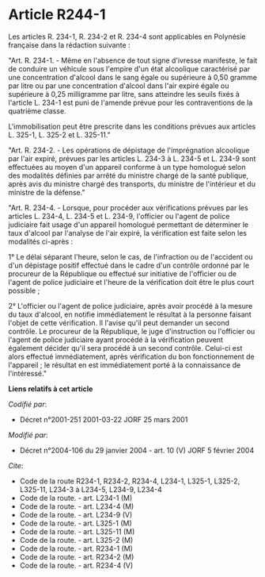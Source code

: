 # Article R244-1

Les articles R. 234-1, R. 234-2 et R. 234-4 sont applicables en Polynésie française dans la rédaction suivante :

"Art. R. 234-1. - Même en l'absence de tout signe d'ivresse manifeste, le fait de conduire un véhicule sous l'empire d'un
état alcoolique caractérisé par une concentration d'alcool dans le sang égale ou supérieure à 0,50 gramme par litre ou par
une concentration d'alcool dans l'air expiré égale ou supérieure à 0,25 milligramme par litre, sans atteindre les seuils
fixés à l'article L. 234-1 est puni de l'amende prévue pour les contraventions de la quatrième classe.

L'immobilisation peut être prescrite dans les conditions prévues aux articles L. 325-1, L. 325-2 et L. 325-11."

"Art. R. 234-2. - Les opérations de dépistage de l'imprégnation alcoolique par l'air expiré, prévues par les articles L.
234-3 à L. 234-5 et L. 234-9 sont effectuées au moyen d'un appareil conforme à un type homologué selon des modalités définies
par arrêté du ministre chargé de la santé publique, après avis du ministre chargé des transports, du ministre de l'intérieur
et du ministre de la défense."

"Art. R. 234-4. - Lorsque, pour procéder aux vérifications prévues par les articles L. 234-4, L. 234-5 et L. 234-9,
l'officier ou l'agent de police judiciaire fait usage d'un appareil homologué permettant de déterminer le taux d'alcool par
l'analyse de l'air expiré, la vérification est faite selon les modalités ci-après :

1° Le délai séparant l'heure, selon le cas, de l'infraction ou de l'accident ou d'un dépistage positif effectué dans le cadre
d'un contrôle ordonné par le procureur de la République ou effectué sur initiative de l'officier ou de l'agent de police
judiciaire et l'heure de la vérification doit être le plus court possible ;

2° L'officier ou l'agent de police judiciaire, après avoir procédé à la mesure du taux d'alcool, en notifie immédiatement le
résultat à la personne faisant l'objet de cette vérification. Il l'avise qu'il peut demander un second contrôle. Le procureur
de la République, le juge d'instruction ou l'officier ou l'agent de police judiciaire ayant procédé à la vérification peuvent
également décider qu'il sera procédé à un second contrôle. Celui-ci est alors effectué immédiatement, après vérification du
bon fonctionnement de l'appareil ; le résultat en est immédiatement porté à la connaissance de l'intéressé."

**Liens relatifs à cet article**

_Codifié par_:

  - Décret n°2001-251 2001-03-22 JORF 25 mars 2001

_Modifié par_:

  - Décret n°2004-106 du 29 janvier 2004 - art. 10 (V) JORF 5 février 2004

_Cite_:

  - Code de la route R234-1, R234-2, R234-4, L234-1, L325-1, L325-2, L325-11, L234-3 à L234-5, L234-9, L234-4
  - Code de la route. - art. L234-1 (M)
  - Code de la route. - art. L234-4 (M)
  - Code de la route. - art. L234-9 (V)
  - Code de la route. - art. L325-1 (M)
  - Code de la route. - art. L325-11 (M)
  - Code de la route. - art. L325-2 (M)
  - Code de la route. - art. R234-1 (M)
  - Code de la route. - art. R234-2 (M)
  - Code de la route. - art. R234-4 (V)
